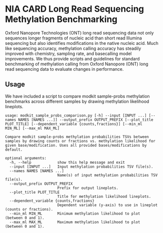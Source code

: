 # NIA CARD Long Read Sequencing Methylation Benchmarking
Oxford Nanopore Technologies (ONT) long read sequencing data not only sequences longer fragments of nucleic acid than short read Illumina sequencing but also identifies modifications in the native nucleic acid. Much like sequencing accuracy, methylation calling accuracy has steadily improved with chemistry, sampling rate, and basecalling model improvements. We thus provide scripts and guidelines for standard benchmarking of methylation calling from Oxford Nanopore (ONT) long read sequencing data to evaluate changes in performance.

## Usage
We have included a script to compare modkit sample-probs methylation benchmarks across different samples by drawing methylation likelihood lineplots.
```
usage: modkit_sample_probs_comparison.py [-h] --input [INPUT ...] [--names NAMES [NAMES ...]] --output_prefix OUTPUT_PREFIX [--plot_title PLOT_TITLE] [--dependent_variable {counts,fractions}] [--min_ml MIN_ML] [--max_ml MAX_ML]

Compare modkit sample-probs methylation probabilities TSVs between samples by drawing counts or fractions vs. methylation likelihood for given base/modification. Uses all provided bases/modifications by default.

optional arguments:
  -h, --help            show this help message and exit
  --input [INPUT ...]   Input methylation probabilities TSV file(s).
  --names NAMES [NAMES ...]
                        Name(s) of input methylation probabilities TSV file(s).
  --output_prefix OUTPUT_PREFIX
                        Prefix for output lineplots.
  --plot_title PLOT_TITLE
                        Title for methylation likelihood lineplots.
  --dependent_variable {counts,fractions}
                        Dependent variable (y-axis) to use in lineplot (counts or fractions).
  --min_ml MIN_ML       Minimum methylation likelihood to plot (between 0 and 1).
  --max_ml MAX_ML       Maximum methylation likelihood to plot (between 0 and 1).
```
